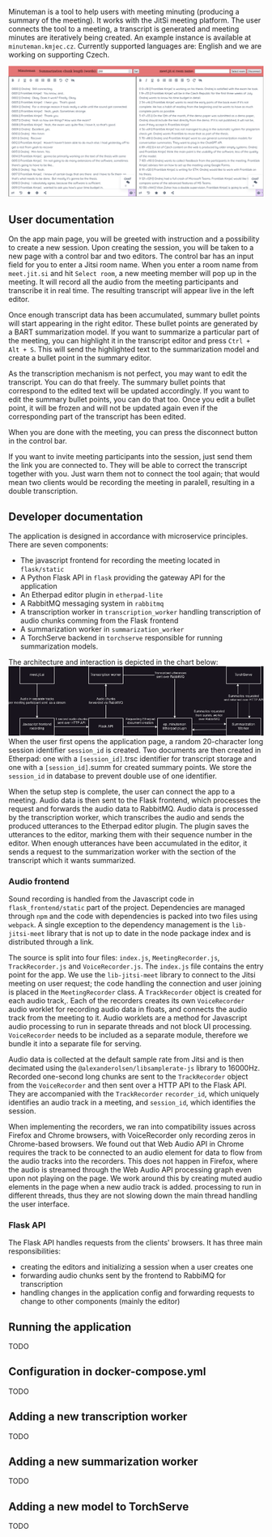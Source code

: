 Minuteman is a tool to help users with meeting minuting (producing a summary of the meeting). It works with the JitSi meeting platform. The user connects the tool to a meeting, a transcript is generated and meeting minutes are iteratively being created. An example instance is available at `minuteman.kmjec.cz`. Currently supported languages are: English and we are working on supporting Czech.

![An example of the application in action](images/minuteman_fullscreen.png)

## User documentation
On the app main page, you will be greeted with instruction and a possibility to create a new session. Upon creating the session, you will be taken to a new page with a control bar and two editors. The control bar has an input field for you to enter a Jitsi room name. When you enter a room name from `meet.jit.si` and hit `Select room`, a new meeting member will pop up in the meeting. It will record all the audio from the meeting participants and transcribe it in real time. The resulting transcript will appear live in the left editor.

Once enough transcript data has been accumulated, summary bullet points will start appearing in the right editor. These bullet points are generated by a BART summarization model. If you want to summarize a particular part of the meeting, you can highlight it in the transcript editor and press `Ctrl + Alt + S`. This will send the highlighted text to the summarization model and create a bullet point in the summary editor.

As the transcription mechanism is not perfect, you may want to edit the transcript. You can do that freely. The summary bullet points that correspond to the edited text will be updated accordingly. If you want to edit the summary bullet points, you can do that too. Once you edit a bullet point, it will be frozen and will not be updated again even if the corresponding part of the transcript has been edited.

When you are done with the meeting, you can press the disconnect button in the control bar.

If you want to invite meeting participants into the session, just send them the link you are connected to. They will be able to correct the transcript together with you. Just warn them not to connect the tool again; that would mean two clients would be recording the meeting in paralell, resulting in a double transcription.

## Developer documentation
The application is designed in accordance with microservice principles. There are seven components:

* The javascript frontend for recording the meeting located in `flask/static`
* A Python Flask API in `flask` providing the gateway API for the application
* An Etherpad editor plugin in `etherpad-lite`
* A RabbitMQ messaging system in `rabbitmq`
* A transcription worker in `transcription_worker` handling transcription of audio chunks comming from the Flask frontend
* A summarization worker in `summarization_worker`
* A TorchServe backend in `torchserve` responsible for running summarization models.

The architecture and interaction is depicted in the chart below:
![The Minuteman architecture](images/minuteman-architecture.drawio.png)
When the user first opens the application page, a random 20-character long session identifier `session_id` is created. Two documents are then created in Etherpad: one with a `[session_id]`.trsc identifier for transcript storage and one with a `[session_id]`.summ for created summary points. We store the `session_id` in database to prevent double use of one identifier.

When the setup step is complete, the user can connect the app to a meeting. Audio data is then sent to the Flask frontend, which processes the request and forwards the audio data to RabbitMQ. Audio data is processed by the transcription worker, which transcribes the audio and sends the produced utterances to the Etherpad editor plugin. The plugin saves the utterances to the editor, marking them with their sequence number in the editor. When enough utterances have been accumulated in the editor, it sends a request to the summarization worker with the section of the transcript which it wants summarized.

### Audio frontend
Sound recording is handled from the Javascript code in `flask_frontend/static` part of the project. Dependencies are managed through `npm` and the code with dependencies is packed into two files using `webpack`. A single exception to the dependency management is the `lib-jitsi-meet` library that is not up to date in the node package index and is distributed through a link.

The source is split into four files: `index.js`, `MeetingRecorder.js`, `TrackRecorder.js` and `VoiceRecorder.js`. The `index.js` file contains the entry point for the app. We use the `lib-jitsi-meet` library to connect to the Jitsi meeting on user request; the code handling the connection and user joining is placed in the `MeetingRecorder` class. A `TrackRecorder` object is  created for each audio track,. Each of the recorders creates its own `VoiceRecorder` audio worklet for recording audio data in floats, and connects the audio track from the meeting to it. Audio worklets are a method for Javascript audio processing to run in separate threads and not block UI processing. `VoiceRecorder` needs to be included as a separate module, therefore we bundle it into a separate file for serving.

Audio data is collected at the default sample rate from Jitsi and is then decimated using the `@alexanderolsen/libsamplerate-js` library to 16000Hz. Recorded one-second long chunks are sent to the `TrackRecorder` object from the `VoiceRecorder` and then sent over a HTTP API to the Flask API. They are accompanied with the `TrackRecorder` `recorder_id`, which uniquely identifies an audio track in a meeting, and `session_id`, which identifies the session.

When implementing the recorders, we ran into compatibility issues across Firefox and Chrome browsers, with VoiceRecorder only recording zeros in Chrome-based browsers. We found out that Web Audio API in Chrome requires the track to be connected to an audio element for data to flow from the audio tracks into the recorders. This does not happen in Firefox, where the audio is streamed through the Web Audio API processing graph even upon not playing on the page. We work around this by creating muted audio elements in the page when a new audio track is added.
 processing to run in different threads, thus they are not slowing down the main thread handling the user interface.


### Flask API
The Flask API handles requests from the clients' browsers. It has three main responsibilities:
* creating the editors and initializing a session when a user creates one
* forwarding audio chunks sent by the frontend to RabbiMQ for transcription
* handling changes in the application config and forwarding requests to change to other components (mainly the editor)

## Running the application
TODO

## Configuration in docker-compose.yml
TODO

## Adding a new transcription worker
TODO

## Adding a new summarization worker
TODO

## Adding a new model to TorchServe
TODO
 
